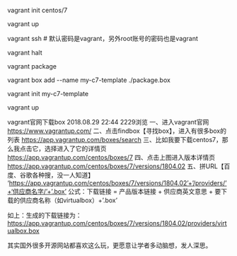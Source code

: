 vagrant init centos/7

vagrant up

vagrant ssh  #  默认密码是vagrant，另外root账号的密码也是vagrant

vagrant halt

vagrant package

vagrant box add --name my-c7-template ./package.box

vagrant init my-c7-template

vagrant up




vagrant官网下载box
2018.08.29 22:44 2229浏览
一、进入vagrant官网 https://www.vagrantup.com/
二、点击findbox【寻找box】，进入有很多box的列表 https://app.vagrantup.com/boxes/search
三、比如我要下载centos7，那么我点击它，选择进入了它的详情页 https://app.vagrantup.com/centos/boxes/7
四、点击上图进入版本详情页 https://app.vagrantup.com/centos/boxes/7/versions/1804.02
五、拼URL【百度、谷歌各种搜，没一人知道】 ‘https://app.vagrantup.com/centos/boxes/7/versions/1804.02’+’/providers/’+‘供应商名字/’+’.box’
公式：下载链接 = 产品版本链接 + 供应商英文意思 + 要下载的供应商名称（如virtualbox）+’.box’

如上：生成的下载链接为：https://app.vagrantup.com/centos/boxes/7/versions/1804.02/providers/virtualbox.box

其实国外很多开源网站都喜欢这么玩，更愿意让学者多动脑想，发人深思。